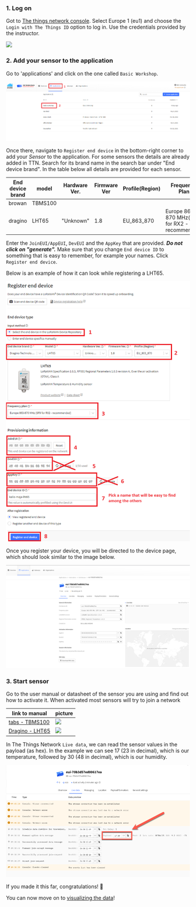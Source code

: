 ### 1. Log on
Got to [The things network console](https://console.cloud.thethings.network/). Select Europe 1 (eu1) and choose the `Login with The Things ID` option to log in. Use the credentials provided by the instructor.

![](https://i.imgur.com/3apo8Cv.png)

### 2. Add your sensor to the application

Go to 'applications' and click on the one called `Basic Workshop`.

![](/images/i45.png)

Once there, navigate to `Register end device` in the bottom-right corner to add your *Sensor* to the application. For some sensors the details are already added in TTN. Search for its brand name in the search bar under "End device brand". In the table below all details are provided for each sensor. 

|End device brand|model|Hardware Ver.| Firmware Ver | Profile(Region)|Frequency Plan|
|------|-----|-------------|--------------|----------------|--------------|
|browan|TBMS100|
|dragino|LHT65|"Unknown"|1.8|EU_863_870|Europe 863-870 MHz(SF9 for RX2 - recommended)|


Enter the `JoinEUI/AppEUI`, `DevEUI` and the `AppKey` that are provided. ***Do not click on "generate".*** Make sure that you change `End device ID` to something that is easy to remember, for example your names. Click `Register end device`.

Below is an example of how it can look while registering a LHT65. 

![](images/i42.png)

Once you register your device, you will be directed to the device page, which should look similar to the image below. 

![Alt text](/images/i16.png)

### 3. Start sensor

Go to the user manual or datasheet of the sensor you are using and find out how to activate it. When activated most sensors will try to join a network

|link to manual|picture|
|--------------|-------|
|[tabs - TBMS100](https://iot-shop.de/en/shop/gem-pir-tabs-tbms100-motion-sensor-pir-4362#attr=2496,812,2497,2345,819,824,811,2494,3303,3302,11839,12909,14208,15049,15700,16180,16380,15942,14475)| <img src="https://iot-shop.de/web/image/product.image/87/image_1024/tabs%20Bewegungssensor%20%28PIR%29?unique=df1c903" width="400">|
|[Dragino - LHT65](https://media.distrelec.com/Web/Downloads/_t/ds/113990756_eng_tds.pdf)|<img src="https://media.distrelec.com/Web/WebShopImages/landscape_large/5-/01/Seeed-113990756-30163015-01.jpg" width="400">|

In The Things Network `Live data`, we can read the sensor values in the payload (as hex). In the example we can see 17 (23 in decimal), which is our temperature, followed by 30 (48 in decimal), which is our humidity. 

![Alt text](/images/i20.png)

If you made it this far, congratulations! 🥳 

You can now move on to [visualizing the data](visualize.md)! 
